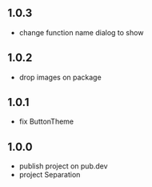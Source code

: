 ## 1.0.3
- change function name dialog to show

## 1.0.2
- drop images on package

## 1.0.1
- fix ButtonTheme

## 1.0.0 
- publish project on pub.dev
- project Separation